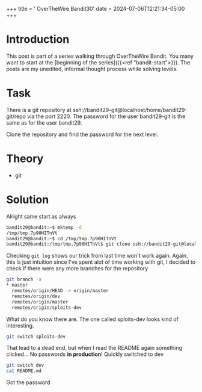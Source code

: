 +++
title = ' OverTheWire Bandit30'
date = 2024-07-06T12:21:34-05:00
+++

# Introduction

This post is part of a series walking through OverTheWire Bandit. You many want to start at the [beginning of the series]({{<ref "bandit-start">}}). The posts are my unedited, informal thought process while solving levels.

# Task

There is a git repository at ssh://bandit29-git@localhost/home/bandit29-git/repo via the port 2220. The password for the user bandit29-git is the same as for the user bandit29.

Clone the repository and find the password for the next level.

# Theory

- git

# Solution

Alright same start as always

```bash
bandit29@bandit:~$ mktemp -d
/tmp/tmp.7p90HITnVt
bandit29@bandit:~$ cd /tmp/tmp.7p90HITnVt
bandit29@bandit:/tmp/tmp.7p90HITnVt$ git clone ssh://bandit29-git@localhost:2220/home/bandit29-git/repo
```

Checking `git log` shows our trick from last time won't work again. Again, this is just intuition since I've spent alot of time working with git, I decided to check if there were any more branches for the repository

```bash
git branch -a
* master
  remotes/origin/HEAD -> origin/master
  remotes/origin/dev
  remotes/origin/master
  remotes/origin/sploits-dev
```

What do you know there are. The one called sploits-dev looks kind of interesting.

```bash
git switch sploits-dev
```

That lead to a dead end, but when I read the README again something clicked... No passwords **in production**! Quickly switched to dev

```bash
git switch dev
cat README.md
```

Got the password
